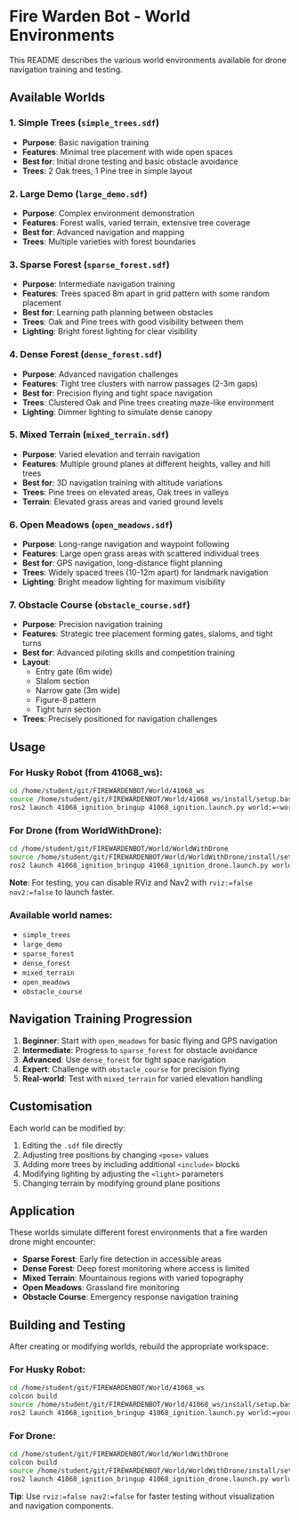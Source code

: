 # Fire Warden Bot - World Environments

This README describes the various world environments available for drone navigation training and testing.

## Available Worlds

### 1. **Simple Trees** (`simple_trees.sdf`)
- **Purpose**: Basic navigation training
- **Features**: Minimal tree placement with wide open spaces
- **Best for**: Initial drone testing and basic obstacle avoidance
- **Trees**: 2 Oak trees, 1 Pine tree in simple layout

### 2. **Large Demo** (`large_demo.sdf`)
- **Purpose**: Complex environment demonstration
- **Features**: Forest walls, varied terrain, extensive tree coverage
- **Best for**: Advanced navigation and mapping
- **Trees**: Multiple varieties with forest boundaries

### 3. **Sparse Forest** (`sparse_forest.sdf`)
- **Purpose**: Intermediate navigation training
- **Features**: Trees spaced 8m apart in grid pattern with some random placement
- **Best for**: Learning path planning between obstacles
- **Trees**: Oak and Pine trees with good visibility between them
- **Lighting**: Bright forest lighting for clear visibility

### 4. **Dense Forest** (`dense_forest.sdf`)
- **Purpose**: Advanced navigation challenges
- **Features**: Tight tree clusters with narrow passages (2-3m gaps)
- **Best for**: Precision flying and tight space navigation
- **Trees**: Clustered Oak and Pine trees creating maze-like environment
- **Lighting**: Dimmer lighting to simulate dense canopy

### 5. **Mixed Terrain** (`mixed_terrain.sdf`)
- **Purpose**: Varied elevation and terrain navigation
- **Features**: Multiple ground planes at different heights, valley and hill trees
- **Best for**: 3D navigation training with altitude variations
- **Trees**: Pine trees on elevated areas, Oak trees in valleys
- **Terrain**: Elevated grass areas and varied ground levels

### 6. **Open Meadows** (`open_meadows.sdf`)
- **Purpose**: Long-range navigation and waypoint following
- **Features**: Large open grass areas with scattered individual trees
- **Best for**: GPS navigation, long-distance flight planning
- **Trees**: Widely spaced trees (10-12m apart) for landmark navigation
- **Lighting**: Bright meadow lighting for maximum visibility

### 7. **Obstacle Course** (`obstacle_course.sdf`)
- **Purpose**: Precision navigation training
- **Features**: Strategic tree placement forming gates, slaloms, and tight turns
- **Best for**: Advanced piloting skills and competition training
- **Layout**: 
  - Entry gate (6m wide)
  - Slalom section
  - Narrow gate (3m wide)
  - Figure-8 pattern
  - Tight turn section
- **Trees**: Precisely positioned for navigation challenges

## Usage

### For Husky Robot (from 41068_ws):
```bash
cd /home/student/git/FIREWARDENBOT/World/41068_ws
source /home/student/git/FIREWARDENBOT/World/41068_ws/install/setup.bash
ros2 launch 41068_ignition_bringup 41068_ignition.launch.py world:=<world_name>
```

### For Drone (from WorldWithDrone):
```bash
cd /home/student/git/FIREWARDENBOT/World/WorldWithDrone
source /home/student/git/FIREWARDENBOT/World/WorldWithDrone/install/setup.bash
ros2 launch 41068_ignition_bringup 41068_ignition_drone.launch.py world:=<world_name> rviz:=false nav2:=false
```

**Note**: For testing, you can disable RViz and Nav2 with `rviz:=false nav2:=false` to launch faster.

### Available world names:
- `simple_trees`
- `large_demo`
- `sparse_forest`
- `dense_forest`
- `mixed_terrain`
- `open_meadows`
- `obstacle_course`

## Navigation Training Progression

1. **Beginner**: Start with `open_meadows` for basic flying and GPS navigation
2. **Intermediate**: Progress to `sparse_forest` for obstacle avoidance
3. **Advanced**: Use `dense_forest` for tight space navigation
4. **Expert**: Challenge with `obstacle_course` for precision flying
5. **Real-world**: Test with `mixed_terrain` for varied elevation handling

## Customisation 

Each world can be modified by:
1. Editing the `.sdf` file directly
2. Adjusting tree positions by changing `<pose>` values
3. Adding more trees by including additional `<include>` blocks
4. Modifying lighting by adjusting the `<light>` parameters
5. Changing terrain by modifying ground plane positions

## Application

These worlds simulate different forest environments that a fire warden drone might encounter:
- **Sparse Forest**: Early fire detection in accessible areas
- **Dense Forest**: Deep forest monitoring where access is limited
- **Mixed Terrain**: Mountainous regions with varied topography
- **Open Meadows**: Grassland fire monitoring
- **Obstacle Course**: Emergency response navigation training

## Building and Testing

After creating or modifying worlds, rebuild the appropriate workspace:

### For Husky Robot:
```bash
cd /home/student/git/FIREWARDENBOT/World/41068_ws
colcon build
source /home/student/git/FIREWARDENBOT/World/41068_ws/install/setup.bash
ros2 launch 41068_ignition_bringup 41068_ignition.launch.py world:=your_world_name
```

### For Drone:
```bash
cd /home/student/git/FIREWARDENBOT/World/WorldWithDrone
colcon build
source /home/student/git/FIREWARDENBOT/World/WorldWithDrone/install/setup.bash
ros2 launch 41068_ignition_bringup 41068_ignition_drone.launch.py world:=your_world_name rviz:=false nav2:=false
```

**Tip**: Use `rviz:=false nav2:=false` for faster testing without visualization and navigation components.

